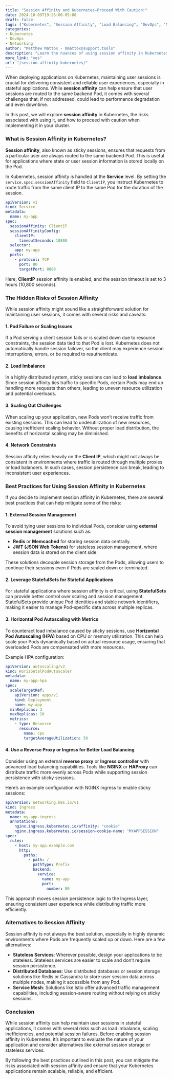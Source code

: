 ```yaml
---
title: "Session Affinity and Kubernetes—Proceed With Caution!"  
date: 2024-10-09T19:26:00-05:00  
draft: false  
tags: ["Kubernetes", "Session Affinity", "Load Balancing", "DevOps", "Networking"]  
categories:  
- Kubernetes  
- DevOps  
- Networking  
author: "Matthew Mattox - mmattox@support.tools"  
description: "Learn the nuances of using session affinity in Kubernetes, including its potential risks, benefits, and best practices for maintaining application reliability."  
more_link: "yes"  
url: "/session-affinity-kubernetes/"  
---
```


When deploying applications on Kubernetes, maintaining user sessions is crucial for delivering consistent and reliable user experiences, especially in stateful applications. While **session affinity** can help ensure that user sessions are routed to the same backend Pod, it comes with several challenges that, if not addressed, could lead to performance degradation and even downtime.

In this post, we will explore **session affinity** in Kubernetes, the risks associated with using it, and how to proceed with caution when implementing it in your cluster.

<!--more-->

### What is Session Affinity in Kubernetes?

**Session affinity**, also known as sticky sessions, ensures that requests from a particular user are always routed to the same backend Pod. This is useful for applications where state or user session information is stored locally on the Pod.

In Kubernetes, session affinity is handled at the **Service** level. By setting the `service.spec.sessionAffinity` field to `ClientIP`, you instruct Kubernetes to route traffic from the same client IP to the same Pod for the duration of the session.

```yaml
apiVersion: v1
kind: Service
metadata:
  name: my-app
spec:
  sessionAffinity: ClientIP
  sessionAffinityConfig:
    clientIP:
      timeoutSeconds: 10800
  selector:
    app: my-app
  ports:
    - protocol: TCP
      port: 80
      targetPort: 8080
```

Here, **ClientIP** session affinity is enabled, and the session timeout is set to 3 hours (10,800 seconds).

### The Hidden Risks of Session Affinity

While session affinity might sound like a straightforward solution for maintaining user sessions, it comes with several risks and caveats:

#### 1. **Pod Failure or Scaling Issues**

If a Pod serving a client session fails or is scaled down due to resource constraints, the session data tied to that Pod is lost. Kubernetes does not automatically handle session failover, so the client may experience session interruptions, errors, or be required to reauthenticate.

#### 2. **Load Imbalance**

In a highly distributed system, sticky sessions can lead to **load imbalance**. Since session affinity ties traffic to specific Pods, certain Pods may end up handling more requests than others, leading to uneven resource utilization and potential overloads.

#### 3. **Scaling Out Challenges**

When scaling up your application, new Pods won’t receive traffic from existing sessions. This can lead to underutilization of new resources, causing inefficient scaling behavior. Without proper load distribution, the benefits of horizontal scaling may be diminished.

#### 4. **Network Constraints**

Session affinity relies heavily on the **Client IP**, which might not always be consistent in environments where traffic is routed through multiple proxies or load balancers. In such cases, session persistence can break, leading to inconsistent user experiences.

### Best Practices for Using Session Affinity in Kubernetes

If you decide to implement session affinity in Kubernetes, there are several best practices that can help mitigate some of the risks:

#### 1. **External Session Management**

To avoid tying user sessions to individual Pods, consider using **external session management** solutions such as:

- **Redis** or **Memcached** for storing session data centrally.
- **JWT (JSON Web Tokens)** for stateless session management, where session data is stored on the client side.

These solutions decouple session storage from the Pods, allowing users to continue their sessions even if Pods are scaled down or terminated.

#### 2. **Leverage StatefulSets for Stateful Applications**

For stateful applications where session affinity is critical, using **StatefulSets** can provide better control over scaling and session management. StatefulSets provide unique Pod identities and stable network identifiers, making it easier to manage Pod-specific data across multiple replicas.

#### 3. **Horizontal Pod Autoscaling with Metrics**

To counteract load imbalance caused by sticky sessions, use **Horizontal Pod Autoscaling (HPA)** based on CPU or memory utilization. This can help scale your Pods dynamically based on actual resource usage, ensuring that overloaded Pods are compensated with more resources.

Example HPA configuration:

```yaml
apiVersion: autoscaling/v2
kind: HorizontalPodAutoscaler
metadata:
  name: my-app-hpa
spec:
  scaleTargetRef:
    apiVersion: apps/v1
    kind: Deployment
    name: my-app
  minReplicas: 3
  maxReplicas: 10
  metrics:
    - type: Resource
      resource:
        name: cpu
        targetAverageUtilization: 50
```

#### 4. **Use a Reverse Proxy or Ingress for Better Load Balancing**

Consider using an external **reverse proxy** or **Ingress controller** with advanced load balancing capabilities. Tools like **NGINX** or **HAProxy** can distribute traffic more evenly across Pods while supporting session persistence with sticky sessions.

Here’s an example configuration with NGINX Ingress to enable sticky sessions:

```yaml
apiVersion: networking.k8s.io/v1
kind: Ingress
metadata:
  name: my-app-ingress
  annotations:
    nginx.ingress.kubernetes.io/affinity: "cookie"
    nginx.ingress.kubernetes.io/session-cookie-name: "MYAPPSESSION"
spec:
  rules:
    - host: my-app.example.com
      http:
        paths:
          - path: /
            pathType: Prefix
            backend:
              service:
                name: my-app
                port:
                  number: 80
```

This approach moves session persistence logic to the Ingress layer, ensuring consistent user experience while distributing traffic more efficiently.

### Alternatives to Session Affinity

Session affinity is not always the best solution, especially in highly dynamic environments where Pods are frequently scaled up or down. Here are a few alternatives:

- **Stateless Services**: Wherever possible, design your applications to be stateless. Stateless services are easier to scale and don’t require session persistence.
- **Distributed Databases**: Use distributed databases or session storage solutions like Redis or Cassandra to store user session data across multiple nodes, making it accessible from any Pod.
- **Service Mesh**: Solutions like Istio offer advanced traffic management capabilities, including session-aware routing without relying on sticky sessions.

### Conclusion

While session affinity can help maintain user sessions in stateful applications, it comes with several risks such as load imbalance, scaling inefficiencies, and potential session failures. Before enabling session affinity in Kubernetes, it’s important to evaluate the nature of your application and consider alternatives like external session storage or stateless services.

By following the best practices outlined in this post, you can mitigate the risks associated with session affinity and ensure that your Kubernetes applications remain scalable, reliable, and efficient.
